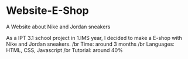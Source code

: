 # Website-E-Shop
A Website about Nike and Jordan sneakers


As a IPT 3.1 school project in 1.IMS year, I decided to make a E-shop with Nike and Jordan sneakers. /br
Time: around 3 months /br
Languages: HTML, CSS, Javascript /br
Tutorial: around 40% 

